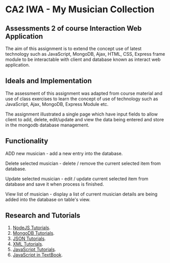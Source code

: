 # CA2 IWA - My Musician Collection

## Assessments 2 of course Interaction Web Application

The aim of this assignment is to extend the concept use of
latest technology such as JavaScript, MongoDB, Ajax, HTML, CSS, Express frame module to be
interactable with client and database known as  interact web application.

## Ideals and Implementation

The assessment of this assignment was adapted from course material and use of class exercises
to learn the concept of use of technology such as JavaScript, Ajax, MongoDB, Express Module etc.

The assignment illustrated a single page which have input fields to allow client
to add, delete, edit/update and view the data being entered and store in the mongodb database management.

## Functionality

ADD new musician - add a new entry into the database.

Delete selected musician - delete / remove the current selected item from database.

Update selected musician - edit / update current selected item from database and save it when process is finished.

View list of musician - display a list of current musician details are being added into the database on table's view.


## Research and Tutorials

1. [NodeJS Tutorials](https://www.tutorialspoint.com/nodejs/index.htm).
2. [MongoDB Tutorials](https://www.tutorialspoint.com/mongodb/index.htm).
3. [JSON Tutorials](https://developer.mozilla.org/en-US/docs/Learn/JavaScript/Objects/JSON).
4. [XML Tutorials](https://www.w3schools.com/xml/default.ASP).
5. [JavaScript Tutorials](https://www.youtube.com/watch?v=Qqx_wzMmFeA).
6. [JavaScript in TextBook](https://programs.edx.org/topic-javascript?g_acctid=926-195-8061&g_campaign=gs-nonbrand-topic-javascript&g_campaignid=1535257154&g_adgroupid=58382006637&g_adid=405031374923&g_keyword=tutorial%20on%20javascript&g_keywordid=kwd-300055835733&g_network=g&utm_source=adwords&gclid=Cj0KCQjwsqmEBhDiARIsANV8H3awSEUD3bKIB8wl50ulnCsQUxaQJA9cYpVV6LhXZV_xgODb1pbmYUcaAvu7EALw_wcB).
